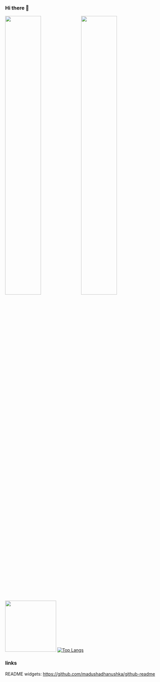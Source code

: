 ### Hi there 👋

<!--
**Plueres/plueres** is a ✨ _special_ ✨ repository because its `README.md` (this file) appears on your GitHub profile.

Here are some ideas to get you started:

- 🔭 I’m currently working on ...
- 🌱 I’m currently learning ...
- 👯 I’m looking to collaborate on ...
- 🤔 I’m looking for help with ...
- 💬 Ask me about ...
- 📫 How to reach me: ...
- 😄 Pronouns: ...
- ⚡ Fun fact: ...
-->

<img src="https://github-readme-stats.vercel.app/api?username=Plueres&show_icons=true&theme=gotham" width="48%"/>
<img src="https://github-readme-streak-stats.herokuapp.com/?user=Plueres&theme=dark" width="48%" >

<img height="165em" src="https://github-readme-stats.vercel.app/api?username=Plueres&theme=tokyonight&show_icons=true&hide_border=true&count_private=true&include_all_commits=true" /> [![Top Langs](https://github-readme-stats.vercel.app/api/top-langs/?username=Plueres&theme=tokyonight&hide_border=true&layout=compact)](https://github.com/anuraghazra/github-readme-stats)


<!--
<img src="https://github-readme-stats.vercel.app/api/top-langs?username=Plueres&show_icons=true&locale=en&layout=compact&theme=chartreuse-dark" alt="ovi" />
<img src="https://img.shields.io/twitter/follow/_Rickname_?logo=twitter&style=for-the-badge" alt="_Rickname_" /> -->

### links
README widgets: https://github.com/madushadhanushka/github-readme
